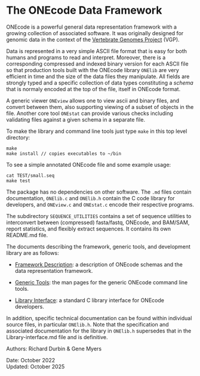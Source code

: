 # The ONEcode Data Framework

ONEcode is a powerful general data representation framework with a growing collection of associated software. It was originally designed for genomic data in the context of the
[Vertebrate Genomes Project](http://vertebrategenomesproject.org) (VGP).   

Data is represented in a very simple ASCII file format that is easy for both humans and
programs to read and interpret.  Moreover, there is a corresponding compressed and indexed binary
version for each ASCII file so that production tools built with the
ONEcode library `ONElib` are very efficient in time and the
size of the data files they manipulate.  All fields are strongly typed
and a specific collection of data types constituting a *schema* that
is normaly encoded at the top of the file, itself in ONEcode format.

A generic viewer `ONEview` allows one to view ascii and binary files,
and convert between them, also supporting viewing of a subset of
objects in the file.  Another core tool `ONEstat` can provide various
checks including validating files against a given schema in a separate file.

To make the library and command line tools just type `make` in this top level directory:

```
make
make install // copies executables to ~/bin
```

To see a simple annotated ONEcode file and some example usage:

```
cat TEST/small.seq
make test
```

The package has no dependencies on other software.
The `.md` files contain documentation, `ONElib.c` and
`ONElib.h` contain the C code library for developers, and
`ONEview.c` and `ONEstat.c` encode their respective programs.

The subdirectory `SEQUENCE_UTILITIES` contains a set of sequence utilities to interconvert between (compressed) fasta/fastq, ONEcode, and BAM/SAM, report statistics, and flexibly extract sequences. It contains its own README.md file.
 
The documents describing the framework, generic tools, and development library are as follows:

- [Framework Description](https://github.com/thegenemyers/ONE-Code/blob/master/Format-description.md): a description of ONEcode schemas and the data representation framework.

- [Generic Tools](https://github.com/thegenemyers/ONE-Code/blob/master/Generic-tools.md): the man pages for the generic ONEcode command line tools.

- [Library Interface](https://github.com/thegenemyers/ONE-Code/blob/master/Library-interface.md):
a standard C library interface for ONEcode developers.

In addition, specific technical documentation can be found within
individual source files, in particular ```ONElib.h```. Note that the specification and associated documentation for the library in ```ONElib.h``` supersedes that in the Library-interface.md file and is definitive.

Authors:  Richard Durbin & Gene Myers

Date: October 2022  
Updated: October 2025
